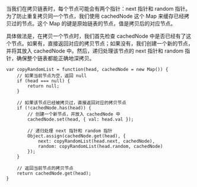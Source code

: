 当我们在拷贝链表时，每个节点可能会有两个指针：next 指针和 random 指针。为了防止重复拷贝同一个节点，我们使用 cachedNode 这个 Map 来缓存已经拷贝过的节点。这个 Map 的键是原始链表的节点，值是拷贝后的对应节点。    

具体做法是，在拷贝一个节点时，我们首先检查 cachedNode 中是否已经有了这个节点。如果有，直接返回对应的拷贝节点；如果没有，我们创建一个新的节点，并将其放入 cachedNode 中。然后，递归处理该节点的 next 指针和 random 指针，确保整个链表都能正确地深拷贝。      

```code
var copyRandomList = function(head, cachedNode = new Map()) {
    // 如果当前节点为空，返回 null
    if (head === null) {
        return null;
    }

    // 如果该节点已经被拷贝过，直接返回对应的拷贝节点
    if (!cachedNode.has(head)) {
        // 创建一个新节点，并放入 cachedNode 中
        cachedNode.set(head, { val: head.val });
        
        // 递归处理 next 指针和 random 指针
        Object.assign(cachedNode.get(head), {
            next: copyRandomList(head.next, cachedNode),
            random: copyRandomList(head.random, cachedNode)
        });
    }

    // 返回当前节点的拷贝节点
    return cachedNode.get(head);
}

```
